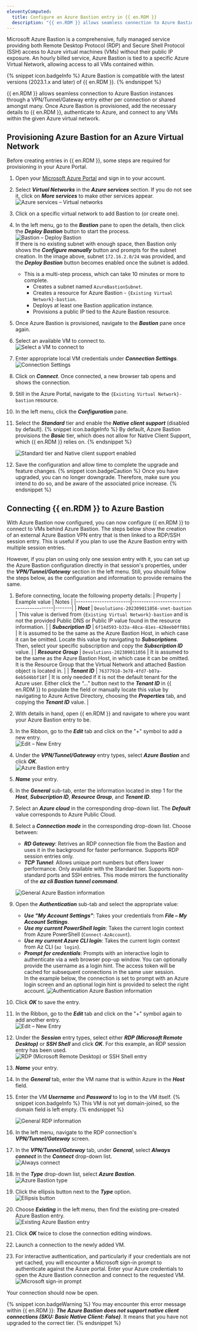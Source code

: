 ```yaml
---
eleventyComputed:
  title: Configure an Azure Bastion entry in {{ en.RDM }}
  description: "{{ en.RDM }} allows seamless connection to Azure Bastion instances through a VPN/Tunnel/Gateway entry either per connection or shared amongst many."
---
```

Microsoft Azure Bastion is a comprehensive, fully managed service providing both Remote Desktop Protocol (RDP) and Secure Shell Protocol (SSH) access to Azure virtual machines (VMs) without their public IP exposure. An hourly billed service, Azure Bastion is tied to a specific Azure Virtual Network, allowing access to all VMs contained within.

{% snippet icon.badgeInfo %}
Azure Bastion is compatible with the latest versions (2023.1.x and later) of {{ en.RDM }}.
{% endsnippet %}  

{{ en.RDM }} allows seamless connection to Azure Bastion instances through a VPN/Tunnel/Gateway entry either per connection or shared amongst many. Once Azure Bastion is provisioned, add the necessary details to {{ en.RDM }}, authenticate to Azure, and connect to any VMs within the given Azure virtual network.

## Provisioning Azure Bastion for an Azure Virtual Network
Before creating entries in {{ en.RDM }}, some steps are required for provisioning in your Azure Portal.

1. Open your [Microsoft Azure Portal](https://azure.microsoft.com/en-us/) and sign in to your account.
1. Select ***Virtual Networks*** in the ***Azure services*** section. If you do not see it, click on ***More services*** to make other services appear.  
![Azure services – Virtual networks](https://webdevolutions.azureedge.net/docs/en/kb/KB2274.png)
1. Click on a specific virtual network to add Bastion to (or create one).
1. In the left menu, go to the ***Bastion*** pane to open the details, then click the ***Deploy Bastion*** button to start the process. 
![Bastion – Deploy Bastion](https://webdevolutions.azureedge.net/docs/en/kb/KB2275.png)  
   If there is no existing subnet with enough space, then Bastion only shows the ***Configure manually*** button and prompts for the subnet creation. In the image above, subnet `172.16.2.0/24` was provided, and the ***Deploy Bastion*** button becomes enabled once the subnet is added.
    * This is a multi-step process, which can take 10 minutes or more to complete. 
        * Creates a subnet named `AzureBastionSubnet`.
        * Creates a resource for Azure Bastion - `{Existing Virtual Network}-bastion`.
        * Deploys at least one Bastion application instance.
        * Provisions a public IP tied to the Azure Bastion resource.
1. Once Azure Bastion is provisioned, navigate to the ***Bastion*** pane once again.
1. Select an available VM to connect to.  
![Select a VM to connect to](https://webdevolutions.azureedge.net/docs/en/kb/KB2276.png)
1. Enter appropriate local VM credentials under ***Connection Settings***.  
![Connection Settings](https://webdevolutions.azureedge.net/docs/en/kb/KB2277.png)
1. Click on ***Connect***. Once connected, a new browser tab opens and shows the connection.
1. Still in the Azure Portal, navigate to the `{Existing Virtual Network}-bastion` resource.
1. In the left menu, click the ***Configuration*** pane.
1. Select the ***Standard*** tier and enable the ***Native client support*** (disabled by default).
   {% snippet icon.badgeInfo %}
   By default, Azure Bastion provisions the ***Basic*** tier, which does not allow for Native Client Support, which {{ en.RDM }} relies on.
   {% endsnippet %}  

   ![Standard tier and Native client support enabled](https://webdevolutions.azureedge.net/docs/en/kb/KB2278.png)
1. Save the configuration and allow time to complete the upgrade and feature changes.
   {% snippet icon.badgeCaution %}
   Once you have upgraded, you can no longer downgrade. Therefore, make sure you intend to do so, and be aware of the associated price increase.
   {% endsnippet %}

## Connecting {{ en.RDM }} to Azure Bastion
With Azure Bastion now configured, you can now configure {{ en.RDM }} to connect to VMs behind Azure Bastion. The steps below show the creation of an external Azure Bastion VPN entry that is then linked to a RDP/SSH session entry. This is useful if you plan to use the Azure Bastion entry with multiple session entries.

However, if you plan on using only one session entry with it, you can set up the Azure Bastion configuration directly in that session's properties, under the ***VPN/Tunnel/Gateway*** section in the left menu. Still, you should follow the steps below, as the configuration and information to provide remains the same.

1. Before connecting, locate the following property details:
   | Property              | Example value                           | Notes |
   |-----------------------|-----------------------------------------|-------|
   | ***Host***            | `Devolutions-202309011056-vnet-bastion` | This value is derived from `{Existing Virtual Network}-bastion` and is not the provided Public DNS or Public IP value found in the resource information. |
   | ***Subscription ID*** | `6f14d593-b33a-48ca-81es-428eeb0ff8b1`  | It is assumed to be the same as the Azure Bastion Host, in which case it can be omitted. Locate this value by navigating to ***Subscriptions***. Then, select your specific subscription and copy the ***Subscription ID*** value. |
   | ***Resource Group***  | `Devolutions-202309011056`              | It is assumed to be the same as the Azure Bastion Host, in which case it can be omitted. It is the Resource Group that the Virtual Network and attached Bastion object is located in. |
   | ***Tenant ID***       | `76377918-3e78-4fd7-b07a-6eb5d4bbf18f`  | It is only needed if it is not the default tenant for the Azure user. Either click the “…” button next to the ***Tenant ID*** in {{ en.RDM }} to populate the field or manually locate this value by navigating to Azure Active Directory, choosing the ***Properties*** tab, and copying the ***Tenant ID*** value. |
1. With details in hand, open {{ en.RDM }} and navigate to where you want your Azure Bastion entry to be.
1. In the Ribbon, go to the ***Edit*** tab and click on the "+" symbol to add a new entry.  
![Edit – New Entry](https://webdevolutions.azureedge.net/docs/en/kb/KB2279.png)
1. Under the ***VPN/Tunnel/Gateway*** entry types, select ***Azure Bastion*** and click ***OK***.  
![Azure Bastion entry](https://webdevolutions.azureedge.net/docs/en/kb/KB2280.png)
1. ***Name*** your entry.
1. In the ***General*** sub-tab, enter the information located in step 1 for the ***Host***, ***Subscription ID***, ***Resource Group***, and ***Tenant ID***.
1. Select an ***Azure cloud*** in the corresponding drop-down list. The ***Default*** value corresponds to Azure Public Cloud.
1. Select a ***Connection mode*** in the corresponding drop-down list. Choose between:
    * ***RD Gateway***: Retrives an RDP connection file from the Bastion and uses it in the background for faster performance. Supports RDP session entries only.
    * ***TCP Tunnel***: Allows unique port numbers but offers lower performance. Only available with the Standard tier. Supports non-standard ports and SSH entries. This mode mirrors the functionality of the ***az cli Bastion tunnel command***.

   ![General Azure Bastion information](https://webdevolutions.azureedge.net/docs/en/kb/KB2281.png)
1. Open the ***Authentication*** sub-tab and select the appropriate value:
    * ***Use "My Account Settings"***: Takes your credentials from ***File – My Account Settings***.
    * ***Use my current PowerShell login***: Takes the current login context from Azure PowerShell (`Connect-AzAccount`).
    * ***Use my current Azure CLI login***: Takes the current login context from Az CLI (`az login`).
    * ***Prompt for credentials***: Prompts with an interactive login to authenticate via a web browser pop-up window. You can optionally provide the username as a login hint. The access token will be cached for subsequent connections in the same user session.  
   In the example below, the connection is set to prompt with an Azure login screen and an optional login hint is provided to select the right account.
   ![Authentication Azure Bastion information](https://webdevolutions.azureedge.net/docs/en/kb/KB2282.png)
1. Click ***OK*** to save the entry.
1. In the Ribbon, go to the ***Edit*** tab and click on the "+" symbol again to add another entry.  
![Edit – New Entry](https://webdevolutions.azureedge.net/docs/en/kb/KB2279.png)
1. Under the ***Session*** entry types, select either ***RDP (Microsoft Remote Desktop)*** or ***SSH Shell*** and click ***OK***. For this example, an RDP session entry has been used.  
![RDP (Microsoft Remote Desktop) or SSH Shell entry](https://webdevolutions.azureedge.net/docs/en/kb/KB2283.png)
1. ***Name*** your entry.
1. In the ***General*** tab, enter the VM name that is within Azure in the ***Host*** field.
1. Enter the VM ***Username*** and ***Password*** to log in to the VM itself.
   {% snippet icon.badgeInfo %}
   This VM is not yet domain-joined, so the domain field is left empty.
   {% endsnippet %}

   ![General RDP information](https://webdevolutions.azureedge.net/docs/en/kb/KB2284.png)
1. In the left menu, navigate to the RDP connection's ***VPN/Tunnel/Gateway*** screen.
1. In the ***VPN/Tunnel/Gateway*** tab, under ***General***, select ***Always connect*** in the ***Connect*** drop-down list.  
![Always connect](https://webdevolutions.azureedge.net/docs/en/kb/KB2285.png)
1. In the ***Type*** drop-down list, select ***Azure Bastion***.  
![Azure Bastion type](https://webdevolutions.azureedge.net/docs/en/kb/KB2286.png)
1. Click the ellipsis button next to the ***Type*** option.  
![Ellipsis button](https://webdevolutions.azureedge.net/docs/en/kb/KB2287.png)
1. Choose ***Existing*** in the left menu, then find the existing pre-created Azure Bastion entry.  
![Existing Azure Bastion entry](https://webdevolutions.azureedge.net/docs/en/kb/KB2288.png)
1. Click ***OK*** twice to close the connection editing windows.
1. Launch a connection to the newly added VM. 
1. For interactive authentication, and particularly if your credentials are not yet cached, you will encounter a Microsoft sign-in prompt to authenticate against the Azure portal. Enter your Azure credentials to open the Azure Bastion connection and connect to the requested VM.  
![Microsoft sign-in prompt](https://webdevolutions.azureedge.net/docs/en/kb/KB2289.png)

Your connection should now be open.

{% snippet icon.badgeWarning %}
You may encounter this error message within {{ en.RDM }}: ***The Azure Bastion does not support native client connections (SKU: Basic Native Client: False)***. It means that you have not upgraded to the correct tier.
{% endsnippet %}
